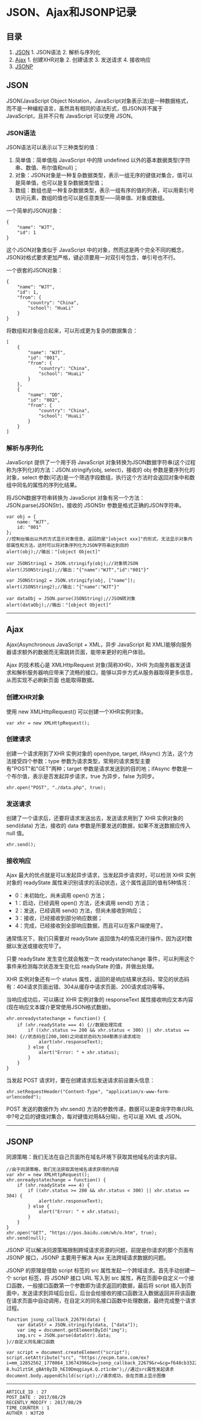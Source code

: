 
# JSON、Ajax和JSONP记录 #

## 目录 ##

1. [JSON](#href1)
 [](#href2)   1. JSON语法
 [](#href3)   2. 解析与序列化
2. [Ajax](#href4)
 [](#href5)   1. 创建XHR对象
 [](#href6)   2. 创建请求
 [](#href7)   3. 发送请求
 [](#href8)   4. 接收响应
3. [JSONP](#href9)

## <a name="href1">JSON</a> ##

JSON(JavaScript Object Notation，JavaScript对象表示法)是一种数据格式，而不是一种编程语言，虽然具有相同的语法形式，但JSON并不属于 JavaScript，且并不只有 JavaScript 可以使用 JSON。

### <a name="href1-1">JSON语法</a> ###

JSON语法可以表示以下三种类型的值：

1. 简单值：简单值指 JavaScript 中的除 undefined 以外的基本数据类型(字符串、数值、布尔值和null)；
2. 对象：JSON对象是一种复杂数据类型，表示一组无序的键值对集合，值可以是简单值，也可以是复杂数据类型值；
3. 数组：数组也是一种复杂数据类型，表示一组有序的值的列表，可以用索引号访问元素，数组的值也可以是任意类型——简单值、对象或数组。

一个简单的JSON对象：

```
{
    "name": "WJT",
    "id": 1
}
```

这个JSON对象类似于 JavaScript 中的对象，然而这是两个完全不同的概念，JSON对格式要求更加严格，键必须要用一对双引号包含，单引号也不行。

一个嵌套的JSON对象：

```
{
    "name": "WJT",
    "id": 1,
    "from": {
        "country": "China",
        "school": "HuaLi"
    }
}
```

将数组和对象组合起来，可以形成更为复杂的数据集合：

```
[
    {
        "name": "WJT",
        "id": "001",
        "from": {
            "country": "China",
            "school": "HuaLi"
        }
    },
    {
        "name": "DD",
        "id": "002",
        "from": {
            "country": "China",
            "school": "HuaLi"
        }
    }
]
```

### <a name="href1-2">解析与序列化</a> ###

JavaScript 提供了一个用于将 JavaScript 对象转换为JSON数据字符串(这个过程称为序列化)的方法：JSON.stringify(obj, select)，接收的 obj 参数是要序列化的对象，select 参数(可选)是一个筛选字段数组，执行这个方法时会返回对象中和数组中同名的属性的序列化结果。

将JSON数据字符串转换为 JavaScript 对象有另一个方法：JSON.parse(JSONStr)，接收的 JSONStr 参数是格式正确的JSON字符串。

```
var obj = {
    name: "WJT",
    id: "001"
};
//控制台输出以外的方式显示对象信息，返回的是"[object xxx]"的形式，无法显示对象内部属性和方法，这时可以将对象序列化为JSON字符串达到目的
alert(obj);//输出："[object Object]"

var JSONString1 = JSON.stringify(obj);//对象转JSON
alert(JSONString1);//输出："{"name":"WJT","id":"001"}"

var JSONString2 = JSON.stringify(obj, ["name"]);
alert(JSONString2);//输出："{"name":"WJT"}"

var dataObj = JSON.parse(JSONString);//JSON转对象
alert(dataObj);//输出："[object Object]"
```

---

## <a name="href2">Ajax</a> ##

Ajax(Asynchronous JavaScript + XML，异步 JavaScript 和 XML)能够向服务器请求额外的数据而无需跳转页面，能带来更好的用户体验。

Ajax 的技术核心是 XMLHttpRequest 对象(简称XHR)，XHR 为向服务器发送请求和解析服务器响应带来了流畅的接口，能够以异步方式从服务器取得更多信息，从而实现不必刷新页面
也能取得数据。

### <a name="href2-3">创建XHR对象</a> ###

使用 new XMLHttpRequest() 可以创建一个XHR实例对象。

```
var xhr = new XMLHttpRequest();
```

### <a name="href2-4">创建请求</a> ###

创建一个请求用到了XHR 实例对象的 open(type, target, ifAsync) 方法，这个方法接受四个参数：type 参数为请求类型，常用的请求类型主要有"POST"和"GET"两种；target 参数是请求发送到的目的地；ifAsync 参数是一个布尔值，表示是否发起异步请求，true 为异步，false 为同步。

```
xhr.open("POST", "./data.php", true);
```

### <a name="href2-5">发送请求</a> ###

创建了一个请求后，还要将请求发送出去，发送请求用到了 XHR 实例对象的 send(data) 方法，接收的 data 参数是所要发送的数据，如果不发送数据应传入 null 值。

```
xhr.send();
```

### <a name="href2-6">接收响应</a> ###

Ajax 最大的优点就是可以发起异步请求，当发起异步请求时，可以检测 XHR 实例对象的 readyState 属性来识别请求的活动状态，这个属性返回的值有5种情况：

- 0：未初始化，尚未调用 open() 方法；
- 1：启动，已经调用 open() 方法，还未调用 send() 方法；
- 2：发送，已经调用 send() 方法，但尚未接收到响应；
- 3：接收，已经接收到部分响应数据；
- 4：完成，已经接收到全部响应数据，而且可以在客户端使用了。

通常情况下，我们只需要对 readyState 返回值为4的情况进行操作，因为这时数据以发送或接收完毕了。

只要 readyState 发生变化就会触发一次 readystatechange 事件，可以利用这个事件来检测每次状态发生变化后 readyState 的值，并做出处理。

XHR 实例对象还有一个 status 属性，返回的是响应结果状态码，常见的状态码有：404请求页面出错、304从缓存中请求页面、200请求成功等等。

当响应成功后，可以痛过 XHR 实例对象的 responseText 属性接收响应文本内容(现在响应文本媒介更常使用JSON格式数据)。

```
xhr.onreadystatechange = function() {
    if (xhr.readyState === 4) {//数据处理完成
        if ((xhr.status >= 200 && xhr.status < 300) || xhr.status == 304) {//状态码在[200,300)之间或状态码为304都表示请求成功
            alert(xhr.responseText);
        } else {
            alert("Error: " + xhr.status);
        }
    }
}
```

当发起 POST 请求时，要在创建请求后发送请求前设置头信息：

```
xhr.setRequestHeader("Content-Type", "application/x-www-form-urlencoded");
```

POST 发送的数据作为 xhr.send() 方法的参数传递，数据可以是查询字符串(URL中?号之后的键值对集合，每对键值对用&&分隔)，也可以是 XML 或 JSON。

---

## <a name="href3">JSONP</a> ##

同源策略：我们无法在自己页面所在域名环境下获取其他域名的请求内容。

```
//由于同源策略，我们无法获取其他域名请求获得的内容
var xhr = new XMLHttpRequest();
xhr.onreadystatechange = function() {
    if (xhr.readyState === 4) {
        if ((xhr.status >= 200 && xhr.status < 300) || xhr.status == 304) {
            alert(xhr.responseText);
        } else {
            alert("Error: " + xhr.status);
        }
    }
}
xhr.open("GET", "https://pos.baidu.com/wh/o.htm", true);
xhr.send(null);
```

JSONP 可以解决同源策略限制跨域请求资源的问题，前提是你请求的那个页面有 JSONP 接口，JSONP 主要用于解决 Ajax 无法跨域请求数据的问题。

JSONP 的原理是借助 script 标签的 src 属性发起一个跨域请求。首先手动创建一个 script 标签，将 JSONP 接口 URL 写入到 src 属性，再在页面中自定义一个接口函数，一般接口函数第一个参数即为请求返回的数据，最后将 script 插入到页面中，发送请求到异域后台后，后台会给接收的接口函数注入数据返回并将该函数在请求页面中自动调用，在自定义的同名接口函数中处理数据，最终完成整个请求过程。

```
function jsonp_callback_22679(data) {
    var dataStr = JSON.stringify(data, ["data"]);
    var img = document.getElementById("img");
    img.src = JSON.parse(dataStr).data;
}//自定义同名接口函数

var script = document.createElement("script");
script.setAttribute("src", "https://ecpm.tanx.com/ex?i=mm_12852562_1778064_13674396&cb=jsonp_callback_22679&r=&cg=f648cb3322725a25e18e93541a57d69d&pvid=a906062708de314ecdb83f5f36adf00d&u=https://www.taobao.com/&psl=1&nk=106,116,97,111,37,53,67,117,57,66,52,70&sk=&refpid=&fp=1.IWarKbUbjxKweymewmGWrclK9NgOOTFHNv2BNybYBZ4bhebhW9k2ZA.UTF-8.hu2lztSK_gBAtByID_hEI0DmqgiayA.Q.zt1c8m");//通过src属性发起请求
document.body.appendChild(script);//请求成功，会在页面上显示图像
```

---

```
ARTICLE_ID : 27
POST_DATE : 2017/08/29
RECENTLY_MODIFY : 2017/08/29
TIME_COUNTER : 1
AUTHER : WJT20
```
